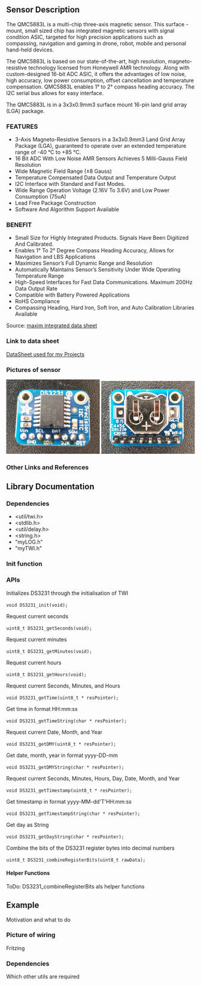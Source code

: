 ## Sensor Description
The QMC5883L is a multi-chip three-axis magnetic sensor. This
surface -mount, small sized chip has integrated magnetic sensors with signal condition ASIC, targeted for high precision applications such as compassing, navigation and gaming in drone, robot, mobile and personal hand-held devices.

The QMC5883L is based on our state-of-the-art, high resolution,
magneto-resistive technology licensed from Honeywell AMR technology.
Along with custom-designed 16-bit ADC ASIC, it offers the advantages of low noise, high accuracy, low power consumption, offset cancellation and temperature compensation. QMC5883L enables 1° to 2° compass heading accuracy. The I2C serial bus allows for easy interface.

The QMC5883L is in a 3x3x0.9mm3 surface mount 16-pin land grid
array (LGA) package.

### FEATURES
* 3-Axis Magneto-Resistive Sensors in a 3x3x0.9mm3 Land Grid Array Package (LGA), guaranteed to operate over an extended temperature range of -40 °C to +85 °C.
* 16 Bit ADC With Low Noise AMR Sensors Achieves 5 Milli-Gauss Field Resolution
* Wide Magnetic Field Range (±8 Gauss)
* Temperature Compensated Data Output and Temperature Output
* I2C Interface with Standard and Fast Modes.
* Wide Range Operation Voltage (2.16V To 3.6V) and Low Power Consumption (75uA)
* Lead Free Package Construction
* Software And Algorithm Support Available

### BENEFIT
* Small Size for Highly Integrated Products. Signals Have
Been Digitized And Calibrated.
* Enables 1° To 2° Degree Compass Heading Accuracy, Allows for Navigation and LBS Applications
* Maximizes Sensor’s Full Dynamic Range and Resolution
* Automatically Maintains Sensor’s Sensitivity Under Wide Operating Temperature Range
* High-Speed Interfaces for Fast Data Communications. Maximum 200Hz Data Output Rate
* Compatible with Battery Powered Applications
* RoHS Compliance
* Compassing Heading, Hard Iron, Soft Iron, and Auto Calibration Libraries Available


Source: [maxim integrated data sheet](https://datasheets.maximintegrated.com/en/ds/DS3231.pdf)


### Link to data sheet
[DataSheet used for my Projects](https://github.com/michelheil/Arduino/lib/myGY271/datasheet)

### Pictures of sensor
<img src="https://github.com/michelheil/Arduino/blob/master/lib/myDS3231/pictures/DS3231_Front.jpg" width="250"> <img src="https://github.com/michelheil/Arduino/blob/master/lib/myDS3231/pictures/DS3231_Back.jpg" width="250">

### Other Links and References



## Library Documentation

### Dependencies
* <util/twi.h>
* <stdlib.h>
* <util/delay.h>
* <string.h>
* "myLOG.h"
* "myTWI.h"

### Init function



### APIs
Initializes DS3231 through the initialisation of TWI

```void DS3231_init(void);```

Request current seconds

```uint8_t DS3231_getSeconds(void);```

Request current minutes

```uint8_t DS3231_getMinutes(void);```

Request current hours

```uint8_t DS3231_getHours(void);```

Request current Seconds, Minutes, and Hours

```void DS3231_getTime(uint8_t * resPointer);```

Get time in format HH:mm:ss

```void DS3231_getTimeString(char * resPointer);```

Request current Date, Month, and Year

```void DS3231_getDMY(uint8_t * resPointer);```

Get date, month, year in format yyyy-DD-mm

```void DS3231_getDMYString(char * resPointer);```

Request current Seconds, Minutes, Hours, Day, Date, Month, and Year

```void DS3231_getTimestamp(uint8_t * resPointer);```

Get timestamp in format yyyy-MM-dd'T'HH:mm:ss

```void DS3231_getTimestampString(char * resPointer);```

Get day as String

```void DS3231_getDayString(char * resPointer);```

Combine the bits of the DS3231 register bytes into decimal numbers

```uint8_t DS3231_combineRegisterBits(uint8_t rawData);```


#### Helper Functions
ToDo: DS3231_combineRegisterBits als helper functions 


## Example
Motivation and what to do
### Picture of wiring
Fritzing
### Dependencies
Which other utils are required

